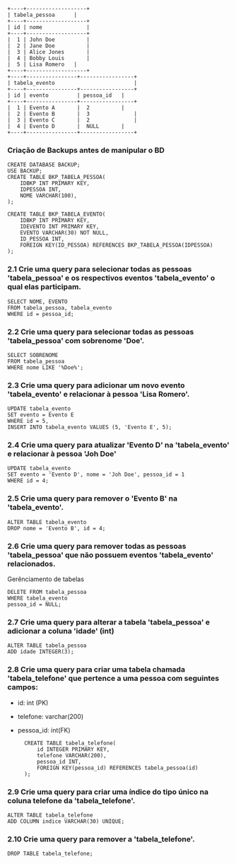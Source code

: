 	+----+-------------------+
	| tabela_pessoa 	 |
	+----+-------------------+
	| id | nome           	 |
	+----+-------------------+
	|  1 | John Doe      	 |
	|  2 | Jane Doe      	 |
	|  3 | Alice Jones   	 |
	|  4 | Bobby Louis  	 |
	|  5 | Lisa Romero 	 |
	+----+-------------------+
	+----+----------------+-----------------+
	| tabela_evento                        	|
	+----+----------------+-----------------+
	| id | evento         | pessoa_id  	|
	+----+----------------+-----------------+
	|  1 | Evento A       |  2	        |
	|  2 | Evento B       |  3              |
	|  3 | Evento C       |  2              |
	|  4 | Evento D       |  NULL     	|
	+----+----------------+-----------------+

### Criação de Backups antes de manipular o BD
	CREATE DATABASE BACKUP;
	USE BACKUP;
	CREATE TABLE BKP_TABELA_PESSOA(
		IDBKP INT PRIMARY KEY,
		IDPESSOA INT,
		NOME VARCHAR(100),
	);
	
	CREATE TABLE BKP_TABELA_EVENTO(
		IDBKP INT PRIMARY KEY,
		IDEVENTO INT PRIMARY KEY,
	 	EVENTO VARCHAR(30) NOT NULL,
	 	ID_PESSOA INT, 
	 	FOREIGN KEY(ID_PESSOA) REFERENCES BKP_TABELA_PESSOA(IDPESSOA)
	);

### 2.1 Crie uma query para selecionar todas as pessoas 'tabela_pessoa' e os respectivos eventos 'tabela_evento' o qual elas participam.

	SELECT NOME, EVENTO
	FROM tabela_pessoa, tabela_evento
	WHERE id = pessoa_id;

### 2.2 Crie uma query para selecionar todas as pessoas 'tabela_pessoa' com sobrenome 'Doe'.
	
	SELECT SOBRENOME
	FROM tabela_pessoa
	WHERE nome LIKE '%Doe%';

### 2.3 Crie uma query para adicionar um novo evento 'tabela_evento' e relacionar à pessoa 'Lisa Romero'.
	
	UPDATE tabela_evento 
	SET evento = Evento E
	WHERE id = 5,
	INSERT INTO tabela_evento VALUES (5, 'Evento E', 5);

### 2.4 Crie uma query para atualizar 'Evento D' na 'tabela_evento' e relacionar à pessoa 'Joh Doe'
	
	UPDATE tabela_evento 
	SET evento = 'Evento D', nome = 'Joh Doe', pessoa_id = 1
	WHERE id = 4;

### 2.5 Crie uma query para remover o 'Evento B' na 'tabela_evento'.

	ALTER TABLE tabela_evento
	DROP nome = 'Evento B', id = 4;

### 2.6 Crie uma query para remover todas as pessoas 'tabela_pessoa' que não possuem eventos 'tabela_evento' relacionados.
Gerênciamento de tabelas
	
	DELETE FROM tabela_pessoa 
	WHERE tabela_evento 
	pessoa_id = NULL;
		

### 2.7 Crie uma query para alterar a tabela 'tabela_pessoa' e adicionar a coluna 'idade' (int)
	
	ALTER TABLE tabela_pessoa
	ADD idade INTEGER(3);

### 2.8 Crie uma query para criar uma tabela chamada 'tabela_telefone' que pertence a uma pessoa com seguintes campos:
* id: int (PK)
* telefone: varchar(200)
* pessoa_id: int(FK)

		CREATE TABLE tabela_telefone(
			id INTEGER PRIMARY KEY,
			telefone VARCHAR(200),
			pessoa_id INT,
			FOREIGN KEY(pessoa_id) REFERENCES tabela_pessoa(id)
		);

### 2.9 Crie uma query para criar uma índice do tipo único na coluna telefone da 'tabela_telefone'.

	ALTER TABLE tabela_telefone
	ADD COLUMN indice VARCHAR(30) UNIQUE;

### 2.10 Crie uma query para remover a 'tabela_telefone'.

	DROP TABLE tabela_telefone;
